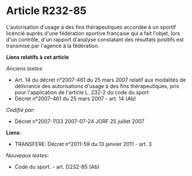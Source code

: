# Article R232-85

L'autorisation d'usage à des fins thérapeutiques accordée à un sportif licencié auprès d'une fédération sportive française
qui a fait l'objet, lors d'un contrôle, d'un rapport d'analyse constatant des résultats positifs est transmise par l'agence à
la fédération.

**Liens relatifs à cet article**

_Anciens textes_:

  - Art. 14 du décret n°2007-461 du 25 mars 2007 relatif aux modalités de délivrance des autorisations d'usage à des fins thérapeutiques, pris pour l'application de l'article L. 232-2 du code du sport
  - Décret n°2007-461 du 25 mars 2007 - art. 14 (Ab)

_Codifié par_:

  - Décret n°2007-1133 2007-07-24 JORF 25 juillet 2007

**Liens**:

  - TRANSFERE: Décret n°2011-59 du 13 janvier 2011 - art. 3

_Nouveaux textes_:

  - Code du sport. - art. D232-85 (Ab)
